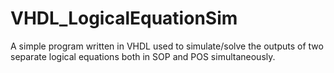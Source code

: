 # VHDL_LogicalEquationSim
A simple program written in VHDL used to simulate/solve the outputs of two separate logical equations both in SOP and POS simultaneously.
